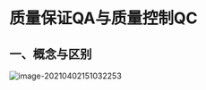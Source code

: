 # 质量保证QA与质量控制QC

## 一、概念与区别

![image-20210402151032253](../picture/image-20210402151032253.png)



















